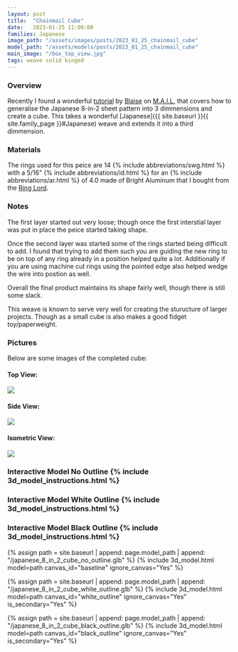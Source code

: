 ```yaml
---
layout: post
title:  "Chainmail Cube"
date:   2023-01-25 11:00:00
families: Japanese
image_path: "/assets/images/posts/2023_01_25_chainmail_cube"
model_path: "/assets/models/posts/2023_01_25_chainmail_cube"
main_image: "/box_top_view.jpg"
tags: weave solid kinged
---
```


### Overview

Recently I found a wonderful [tutorial](https://www.mailleartisans.org/articles/articledisplay.php?key=145) by [Blaise](https://www.mailleartisans.org/members/memberdisplay.php?key=249) on [M.A.I.L.](https://www.mailleartisans.org/) that covers how to generalise the Japanese 8-in-2 sheet pattern into 3 dimmensions and create a cube. This takes a wonderful [Japanese]({{ site.baseurl }}{{ site.family_page }}#Japanese) weave and extends it into a third dimmension.

### Materials

The rings used for this peice are 14 {% include abbreviations/swg.html %} with a 5/16" {% include abbreviations/id.html %} for an {% include abbreviations/ar.html %} of 4.0 made of Bright Aluminum that I bought from the [Ring Lord](https://theringlord.com/).

### Notes

The first layer started out very loose; though once the first interstial layer was put in place the peice started taking shape.

Once the second layer was started some of the rings started being difficult to add. I found that trying to add them such you are guiding the new ring to be on top of any ring already in a position helped quite a lot. Additionally if you are using machine cut rings using the pointed edge also helped wedge the wire into postion as well.

Overall the final product maintains its shape fairly well, though there is still some slack.

This weave is known to serve very well for creating the sturucture of larger projects. Though as a small cube is also makes a good fidget toy/paperweight.

### Pictures

Below are some images of the completed cube:

#### Top View:

<img style="max-width: min(500px, 100%)" src="{{ site.baseurl }}{{ page.image_path }}/box_top_view.jpg">

#### Side View:

<img style="max-width: min(500px, 100%)" src="{{ site.baseurl }}{{ page.image_path }}/box_side_view.jpg">

#### Isometric View:

<img style="max-width: min(500px, 100%)" src="{{ site.baseurl }}{{ page.image_path }}/box_isometric_view.jpg">


### Interactive Model No Outline {% include 3d_model_instructions.html %}

<canvas class="model_canvas" id="baseline"></canvas>

### Interactive Model White Outline {% include 3d_model_instructions.html %}

<canvas class="model_canvas" id="white_outline"></canvas>


### Interactive Model Black Outline {% include 3d_model_instructions.html %}

<canvas class="model_canvas" id="black_outline"></canvas>


{% assign path = site.baseurl | append: page.model_path | append: "/japanese_8_in_2_cube_no_outline.glb" %}
{% include  3d_model.html model=path canvas_id="baseline" ignore_canvas="Yes" %}

{% assign path = site.baseurl | append: page.model_path | append: "/japanese_8_in_2_cube_white_outline.glb" %}
{% include  3d_model.html model=path canvas_id="white_outline" ignore_canvas="Yes" is_secondary="Yes" %}

{% assign path = site.baseurl | append: page.model_path | append: "/japanese_8_in_2_cube_black_outline.glb" %}
{% include  3d_model.html model=path canvas_id="black_outline" ignore_canvas="Yes" is_secondary="Yes" %}
